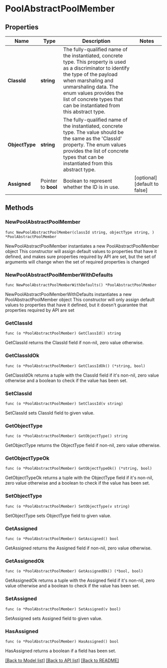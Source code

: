 # PoolAbstractPoolMember

## Properties

Name | Type | Description | Notes
------------ | ------------- | ------------- | -------------
**ClassId** | **string** | The fully-qualified name of the instantiated, concrete type. This property is used as a discriminator to identify the type of the payload when marshaling and unmarshaling data. The enum values provides the list of concrete types that can be instantiated from this abstract type. | 
**ObjectType** | **string** | The fully-qualified name of the instantiated, concrete type. The value should be the same as the &#39;ClassId&#39; property. The enum values provides the list of concrete types that can be instantiated from this abstract type. | 
**Assigned** | Pointer to **bool** | Boolean to represent whether the ID is in use. | [optional] [default to false]

## Methods

### NewPoolAbstractPoolMember

`func NewPoolAbstractPoolMember(classId string, objectType string, ) *PoolAbstractPoolMember`

NewPoolAbstractPoolMember instantiates a new PoolAbstractPoolMember object
This constructor will assign default values to properties that have it defined,
and makes sure properties required by API are set, but the set of arguments
will change when the set of required properties is changed

### NewPoolAbstractPoolMemberWithDefaults

`func NewPoolAbstractPoolMemberWithDefaults() *PoolAbstractPoolMember`

NewPoolAbstractPoolMemberWithDefaults instantiates a new PoolAbstractPoolMember object
This constructor will only assign default values to properties that have it defined,
but it doesn't guarantee that properties required by API are set

### GetClassId

`func (o *PoolAbstractPoolMember) GetClassId() string`

GetClassId returns the ClassId field if non-nil, zero value otherwise.

### GetClassIdOk

`func (o *PoolAbstractPoolMember) GetClassIdOk() (*string, bool)`

GetClassIdOk returns a tuple with the ClassId field if it's non-nil, zero value otherwise
and a boolean to check if the value has been set.

### SetClassId

`func (o *PoolAbstractPoolMember) SetClassId(v string)`

SetClassId sets ClassId field to given value.


### GetObjectType

`func (o *PoolAbstractPoolMember) GetObjectType() string`

GetObjectType returns the ObjectType field if non-nil, zero value otherwise.

### GetObjectTypeOk

`func (o *PoolAbstractPoolMember) GetObjectTypeOk() (*string, bool)`

GetObjectTypeOk returns a tuple with the ObjectType field if it's non-nil, zero value otherwise
and a boolean to check if the value has been set.

### SetObjectType

`func (o *PoolAbstractPoolMember) SetObjectType(v string)`

SetObjectType sets ObjectType field to given value.


### GetAssigned

`func (o *PoolAbstractPoolMember) GetAssigned() bool`

GetAssigned returns the Assigned field if non-nil, zero value otherwise.

### GetAssignedOk

`func (o *PoolAbstractPoolMember) GetAssignedOk() (*bool, bool)`

GetAssignedOk returns a tuple with the Assigned field if it's non-nil, zero value otherwise
and a boolean to check if the value has been set.

### SetAssigned

`func (o *PoolAbstractPoolMember) SetAssigned(v bool)`

SetAssigned sets Assigned field to given value.

### HasAssigned

`func (o *PoolAbstractPoolMember) HasAssigned() bool`

HasAssigned returns a boolean if a field has been set.


[[Back to Model list]](../README.md#documentation-for-models) [[Back to API list]](../README.md#documentation-for-api-endpoints) [[Back to README]](../README.md)


